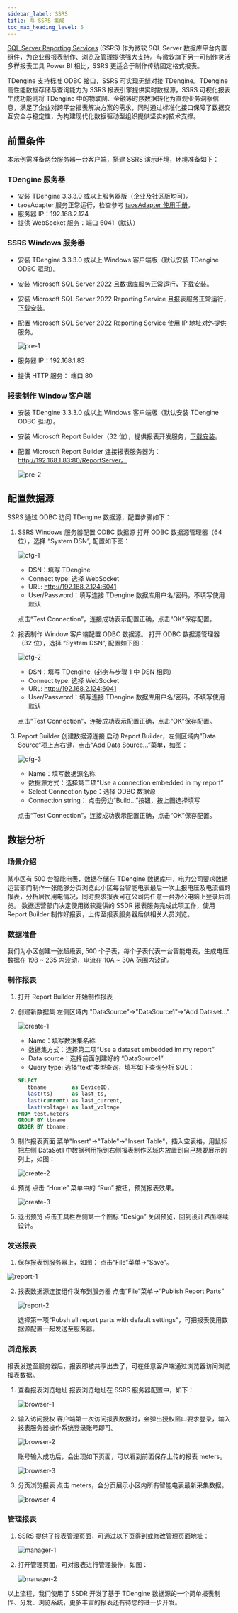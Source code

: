 ```yaml
---
sidebar_label: SSRS
title: 与 SSRS 集成
toc_max_heading_level: 5
---
```


[SQL Server Reporting Services](https://learn.microsoft.com/zh-cn/sql/reporting-services/) (SSRS) 作为微软 SQL Server 数据库平台内置组件，为企业级报表制作、浏览及管理提供强大支持。与微软旗下另一可制作灵活多样报表工具 Power BI 相比，SSRS 更适合于制作传统固定格式报表。

TDengine 支持标准 ODBC 接口，SSRS 可实现无缝对接 TDengine。TDengine 高性能数据存储与查询能力为 SSRS 报表引擎提供实时数据源，SSRS 可视化报表生成功能则将 TDengine 中的物联网、金融等时序数据转化为直观业务洞察信息，满足了企业对跨平台报表解决方案的需求，同时通过标准化接口保障了数据交互安全与稳定性，为构建现代化数据驱动型组织提供坚实的技术支撑。

## 前置条件
本示例需准备两台服务器一台客户端，搭建 SSRS 演示环境，环境准备如下：

### TDengine 服务器

- 安装 TDengine 3.3.3.0 或以上服务器版（企业及社区版均可）。
- taosAdapter 服务正常运行，检查参考 [taosAdapter 使用手册](../../../reference/components/taosadapter)。
- 服务器 IP：192.168.2.124
- 提供 WebSocket 服务：端口 6041（默认）

### SSRS Windows 服务器

- 安装 TDengine 3.3.3.0 或以上 Windows 客户端版（默认安装 TDengine ODBC 驱动）。
- 安装 Microsoft SQL Server 2022 且数据库服务正常运行，[下载安装](https://www.microsoft.com/zh-cn/sql-server/sql-server-downloads)。
- 安装 Microsoft SQL Server 2022 Reporting Service 且报表服务正常运行，[下载安装](https://learn.microsoft.com/zh-cn/sql/reporting-services/install-windows/install-reporting-services)。
- 配置 Microsoft SQL Server 2022 Reporting Service 使用 IP 地址对外提供服务。
  
  ![pre-1](img/pre-1.webp)

- 服务器 IP：192.168.1.83
- 提供 HTTP 服务： 端口 80


### 报表制作 Window 客户端

- 安装 TDengine 3.3.3.0 或以上 Windows 客户端版（默认安装 TDengine ODBC 驱动）。
- 安装 Microsoft Report Builder（32 位），提供报表开发服务，[下载安装](https://www.microsoft.com/en-us/download/details.aspx?id=53613)。
- 配置 Microsoft Report Builder 连接报表服务器为：http://192.168.1.83:80/ReportServer。
  
  ![pre-2](img/pre-2.webp)

## 配置数据源
SSRS 通过 ODBC 访问 TDengine 数据源，配置步骤如下：

1. SSRS Windows 服务器配置 ODBC 数据源
   打开 ODBC 数据源管理器（64 位），选择 “System DSN”, 配置如下图：

   ![cfg-1](img/cfg-1.webp)

   - DSN：填写 TDengine
   - Connect type: 选择 WebSocket
   - URL: http://192.168.2.124:6041
   - User/Password：填写连接 TDengine 数据库用户名/密码，不填写使用默认
   
   点击“Test Connection”，连接成功表示配置正确，点击“OK”保存配置。

2. 报表制作 Window 客户端配置 ODBC 数据源。
   打开 ODBC 数据源管理器（32 位），选择 “System DSN”, 配置如下图：

   ![cfg-2](img/cfg-2.webp)

   - DSN：填写 TDengine（必务与步骤 1 中 DSN 相同）
   - Connect type: 选择 WebSocket
   - URL: http://192.168.2.124:6041
   - User/Password：填写连接 TDengine 数据库用户名/密码，不填写使用默认
  
   点击“Test Connection”，连接成功表示配置正确，点击“OK”保存配置。

3. Report Builder 创建数据源连接
   启动 Report Builder，左侧区域内”Data Source“项上点右键，点击“Add Data Source...”菜单，如图：

   ![cfg-3](img/cfg-3.webp)

   - Name：填写数据源名称
   - 数据源方式：选择第二项“Use a connection embedded in my report”
   - Select Connection type：选择 ODBC 数据源
   - Connection string： 点击旁边“Build...”按钮，按上图选择填写
   
   点击“Test Connection”，连接成功表示配置正确，点击“OK”保存配置。


## 数据分析


### 场景介绍
某小区有 500 台智能电表，数据存储在 TDengine 数据库中，电力公司要求数据运营部门制作一张能够分页浏览此小区每台智能电表最后一次上报电压及电流值的报表，分析居民用电情况，同时要求报表可在公司内任意一台办公电脑上登录后浏览。
数据运营部门决定使用微软提供的 SSDR 报表服务完成此项工作，使用 Report Builder 制作好报表，上传至报表服务器后供相关人员浏览。

### 数据准备
我们为小区创建一张超级表, 500 个子表，每个子表代表一台智能电表，生成电压数据在 198 ~ 235 内波动，电流在 10A ~ 30A 范围内波动。

### 制作报表
1. 打开 Report Builder 开始制作报表
2. 创建新数据集
   左侧区域内 "DataSource"->"DataSource1"->“Add Dataset...”

   ![create-1](img/create-1.webp)

   - Name：填写数据集名称
   - 数据集方式：选择第二项“Use a dataset embedded im my report”
   - Data source：选择前面创建好的 “DataSource1”
   - Query type: 选择“text”类型查询，填写如下查询分析 SQL：
   ``` sql
   SELECT 
      tbname        as DeviceID, 
      last(ts)      as last_ts, 
      last(current) as last_current, 
      last(voltage) as last_voltage 
   FROM test.meters 
   GROUP BY tbname 
   ORDER BY tbname;
   ```
   
3. 制作报表页面
   菜单"Insert"->"Table"->"Insert Table"，插入空表格，用鼠标把左侧 DataSet1 中数据列用拖到右侧报表制作区域内放置到自己想要展示的列上，如图：

   ![create-2](img/create-2.webp)

4. 预览
   点击 “Home” 菜单中的 “Run” 按钮，预览报表效果。

   ![create-3](img/create-3.webp)

5. 退出预览
   点击工具栏左侧第一个图标 “Design” 关闭预览，回到设计界面继续设计。

### 发送报表
1.  保存报表到服务器上，如图：
   点击“File”菜单->“Save”。

   ![report-1](img/report-1.webp)

2. 报表数据源连接组件发布到服务器
   点击“File”菜单->“Publish Report Parts”

   ![report-2](img/report-2.webp)

   选择第一项“Pubsh all report parts with default settings”，可把报表使用数据源配置一起发送至服务器。

### 浏览报表
报表发送至服务器后，报表即被共享出去了，可在任意客户端通过浏览器访问浏览报表数据。
1. 查看报表浏览地址
   报表浏览地址在 SSRS 服务器配置中，如下：

   ![browser-1](img/browser-1.webp)

2. 输入访问授权
   客户端第一次访问报表数据时，会弹出授权窗口要求登录，输入报表服务器操作系统登录账号即可。

   ![browser-2](img/browser-2.webp)

   账号输入成功后，会出现如下页面，可以看到前面保存上传的报表 meters。

   ![browser-3](img/browser-3.webp)

3. 分页浏览报表
   点击 meters，会分页展示小区内所有智能电表最新采集数据。

   ![browser-4](img/browser-4.webp)

### 管理报表
1. SSRS 提供了报表管理页面，可通过以下页得到或修改管理页面地址：
   
   ![manager-1](img/manager-1.webp)
  
2. 打开管理页面，可对报表进行管理操作，如图：

   ![manager-2](img/manager-2.webp)

以上流程，我们使用了 SSDR 开发了基于 TDengine 数据源的一个简单报表制作、分发、浏览系统，更多丰富的报表还有待您的进一步开发。